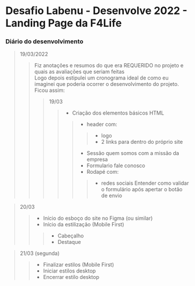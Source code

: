 # Desafio Labenu - Desenvolve 2022 - Landing Page da F4Life

### Diário do desenvolvimento
>19/03/2022
>>Fiz anotações e resumos do que era REQUERIDO no projeto e quais as avaliações que seriam feitas  
>>Logo depois estipulei um cronograma ideal de como eu imaginei que poderia ocorrer o desenvolvimento do projeto. Ficou assim:  
>>>19/03
>>>>- Criação dos elementos básicos HTML
>>>>>- header com:
>>>>>>- logo
>>>>>>- 2 links para dentro do próprio site
>>>>>- Sessão quem somos com a missão da empresa
>>>>>- Formulario fale conosco
>>>>>- Rodapé com: 
>>>>>>- redes sociais
>>>>>Entender como validar o formulário após apertar o botão de envio

>20/03
>>- Início do esboço do site no Figma (ou similar)
>>- Início da estilização (Mobile First)
>>>- Cabeçalho
>>>- Destaque

>21/03 (segunda)
>>- Finalizar estilos (Mobile First)
>>- Iniciar estilos desktop
>>- Encerrar estilo desktop